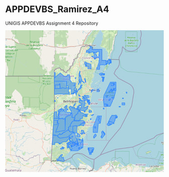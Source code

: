 # APPDEVBS_Ramirez_A4
UNIGIS APPDEVBS Assignment 4 Repository

[![Belize Protected Areas (Belize Fisheries Department, 2019).](images/belize_protected_areas_all.png 'Caribbean Marine Atlas.')](https://www.caribbeanmarineatlas.net/layers/geonode:belize_protected_areas_all)